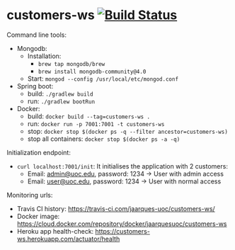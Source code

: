 # customers-ws [![Build Status](https://travis-ci.com/jaarques-uoc/customers-ws.svg?branch=master)](https://travis-ci.com/jaarques-uoc/customers-ws)

Command line tools:
* Mongodb:
    * Installation:
        * `brew tap mongodb/brew`
        * `brew install mongodb-community@4.0`
    * Start: `mongod --config /usr/local/etc/mongod.conf`
* Spring boot:
    * build: `./gradlew build`
    * run: `./gradlew bootRun`
* Docker:
    * build: `docker build --tag=customers-ws .`
    * run: `docker run -p 7001:7001 -t customers-ws`
    * stop: `docker stop $(docker ps -q --filter ancestor=customers-ws)`
    * stop all containers: `docker stop $(docker ps -a -q)`

Initialization endpoint:
* `curl localhost:7001/init`: It initialises the application with 2 customers:
    * Email: admin@uoc.edu, password: 1234 -> User with admin access
    * Email: user@uoc.edu, password: 1234 -> User with normal access

Monitoring urls:
* Travis CI history: https://travis-ci.com/jaarques-uoc/customers-ws/
* Docker image: https://cloud.docker.com/repository/docker/jaarquesuoc/customers-ws
* Heroku app health-check: https://customers-ws.herokuapp.com/actuator/health
